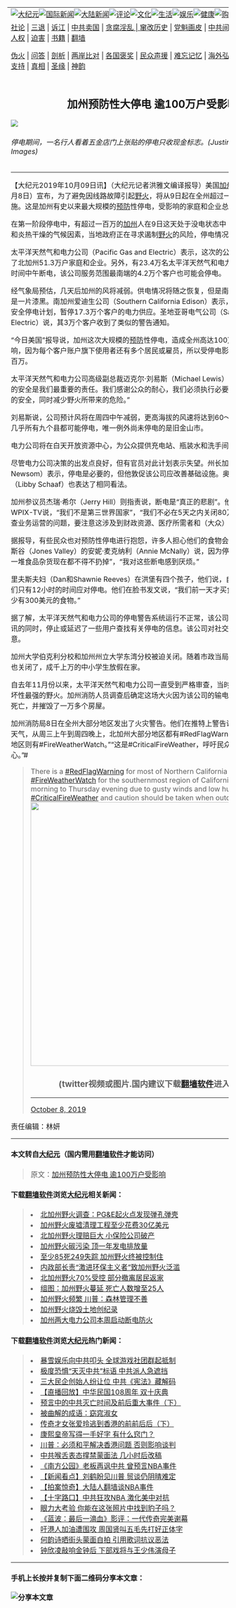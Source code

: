 <a name="1" id="1" target="_blank"></a><span id="1"></span>
<table border="0"><tr><td colspan="2" VALIGN=TOP><a href="https://github.com/woywz155/djy/blob/master/gb/nsc413.md#1"><img src="https://raw.githubusercontent.com/woywz155/www/master/t/djy/1.jpg" title="大纪元"></a><a href="https://github.com/woywz155/djy/blob/master/gb/n24hr.md#1"><img src="https://raw.githubusercontent.com/woywz155/www/master/t/djy/3.jpg" title="国际新闻"></a><a href="https://github.com/woywz155/djy/blob/master/gb/nsc413.md#1"><img src="https://raw.githubusercontent.com/woywz155/www/master/t/djy/4.jpg" title="大陆新闻"></a><a href="https://github.com/woywz155/djy/blob/master/gb/news392.md#1"><img src="https://raw.githubusercontent.com/woywz155/www/master/t/djy/5.jpg" title="评论"></a><a href="https://github.com/woywz155/djy/blob/master/gb/news2007.md#1"><img src="https://raw.githubusercontent.com/woywz155/www/master/t/djy/6.jpg" title="文化"></a><a href="https://github.com/woywz155/djy/blob/master/gb/news2008.md#1"><img src="https://raw.githubusercontent.com/woywz155/www/master/t/djy/7.jpg" title="生活"></a><a href="https://github.com/woywz155/djy/blob/master/gb/ncyule.md#1"><img src="https://raw.githubusercontent.com/woywz155/www/master/t/djy/8.jpg" title="娱乐"></a><a href="https://github.com/woywz155/djy/blob/master/gb/nsc1002.md#1"><img src="https://raw.githubusercontent.com/woywz155/www/master/t/djy/9.jpg" title="健康"><a href="https://www.youlucky.com"><img src="https://raw.githubusercontent.com/woywz155/www/master/t/djy/10.jpg" title="购物"></a><a href="https://www.supportepoch.org/donation?utm_medium=epochtimes&utm_source=referral&utm_campaign=donate_button_djyhomepage"><img src="https://raw.githubusercontent.com/woywz155/www/master/t/djy/12.jpg" title="捐款"></a></td></tr>
<tr><td colspan="2" VALIGN=TOP><a target="_blank" href="https://git.io/fjCRf">社论</a> | <a target="_blank" href="https://github.com/woywz155/djy/blob/master/gb/nf5657.md#1">三退</a> | <a target="_blank" href="https://github.com/woywz155/djy/blob/master/gb/nf6123.md#1">诉江</a> | <a target="_blank" href="https://github.com/woywz155/djy/blob/master/gb/nf1176117.md#1">中共卖国</a> | <a target="_blank" href="https://github.com/woywz155/djy/blob/master/gb/nf5773.md#1">贪腐淫乱 | <a target="_blank" href="https://github.com/woywz155/djy/blob/master/gb/nf1176115.md#1">窜改历史</a> | <a target="_blank" href="https://github.com/woywz155/djy/blob/master/gb/nf1176107.md#1">党魁画皮</a> | <a target="_blank" href="https://github.com/woywz155/djy/blob/master/gb/nf1320400.md#1">中共间谍</a> | <a target="_blank" href="https://github.com/woywz155/djy/blob/master/gb/nf1176114.md#1">破坏传统</a> | <a target="_blank" href="https://github.com/woywz155/djy/blob/master/gb/nf5287.md#1">恶贯满盈</a> | <a target="_blank" href="https://github.com/woywz155/djy/blob/master/gb/ncid278.md#1">人权</a> | <a target="_blank" href="https://github.com/woywz155/djy/blob/master/gb/nf1176111.md#1">迫害</a> | <a target="_blank" href="https://github.com/woywz155/djy/blob/master/gb/nf1235328.md#1">书籍</a> | <a target="_blank" href="https://github.com/woywz155/www/blob/master/README.md?zsrh#1">翻墙</a></p><p><a target="_blank" href="https://github.com/woywz155/djy/blob/master/gb/nf5562.md#1">伪火</a> | <a target="_blank" href="https://github.com/woywz155/djy/blob/master/gb/nf4378.md#1">问答</a> | <a target="_blank" href="https://github.com/woywz155/djy/blob/master/gb/nf5792.md#1">剖析</a> | <a target="_blank" href="https://github.com/woywz155/djy/blob/master/gb/nf5735.md#1">两岸比对</a> | <a target="_blank" href="https://github.com/woywz155/djy/blob/master/gb/nf6119.md#1">各国褒奖</a> | <a target="_blank" href="https://github.com/woywz155/djy/blob/master/gb/nf6120.md#1">民众声援</a> | <a target="_blank" href="https://github.com/woywz155/djy/blob/master/gb/nf1188594.md#1">难忘记忆</a> | <a target="_blank" href="https://github.com/woywz155/djy/blob/master/gb/nf3180.md#1">海外弘传</a> | <a target="_blank" href="https://github.com/woywz155/djy/blob/master/gb/nf5410.md#1">万人上访</a> | <a target="_blank" href="https://github.com/woywz155/ntdtv/blob/master/gb/prog1530_1.md#1">和平抗议</a> | <a target="_blank" href="https://github.com/woywz155/djy/blob/master/gb/nf4386.md#1">支持</a> | <a target="_blank" href="https://github.com/woywz155/djy/blob/master/gb/nf4389.md#1">真相</a> | <a target="_blank" href="https://github.com/woywz155/djy/blob/master/gb/nf5790.md#1">圣缘</a> | <a target="_blank" href="https://github.com/woywz155/djy/blob/master/gb/nf4786.md#1">神韵</a></td></tr>
<tr><td VALIGN=TOP width="626"><h2 align=center>加州预防性大停电 逾100万户受影响</h2>
<img src="http://i.epochtimes.com/assets/uploads/2019/10/GettyImages-671214392-600x400.jpg" />
<h6>停电期间，一名行人看着五金店门上张贴的停电只收现金标志。(Justin Sullivan/Getty Images)
</h6>
<hr>
<p>【大纪元2019年10月09日讯】（大纪元记者洪雅文编译报导）美国<a href="https://github.com/woywz155/djy/blob/master/gb/tag/%E5%8A%A0%E5%B7%9E.md">加州</a>电力公司周二（10月8日）宣布，为了避免因线路故障引起<a href="https://github.com/woywz155/djy/blob/master/gb/tag/%E9%87%8E%E7%81%AB.md">野火</a>，将从9日起在全州超过一半的县内实行停电措施。这是加州有史以来最大规模的<a href="https://github.com/woywz155/djy/blob/master/gb/tag/%E9%A2%84%E9%98%B2.md">预防</a>性停电，受影响的家庭和企业总数达到100万。</p>
<p>在第一阶段停电中，有超过一百万的<a href="https://github.com/woywz155/djy/blob/master/gb/tag/%E5%8A%A0%E5%B7%9E.md">加州</a>人在9日这天处于没电状态中；部分地区由于狂风和炎热干燥的气候因素，当地政府正在寻求遏制<a href="https://github.com/woywz155/djy/blob/master/gb/tag/%E9%87%8E%E7%81%AB.md">野火</a>的风险，停电情况或将持续一周。</p>
<p>太平洋天然气和电力公司（Pacific Gas and Electric）表示，这次的公共安全停电事件影响了北加州51.3万户家庭和企业。另外，有23.4万名太平洋天然气和电力公司的客户在当地时间中午断电，该公司服务范围最南端的4.2万个客户也可能会停电。</p>
<p>经气象局预估，几天后加州的风将减弱。供电情况将随之恢复，但是南加州部分地区仍可能是一片漆黑。南加州爱迪生公司（Southern California Edison）表示，正在考虑实施公共安全停电计划，暂停17.3万个客户的电力供应。圣地亚哥电气公司（San Diego Gas &amp; Electric）说，其3万个客户收到了类似的警告通知。</p>
<p>“今日美国”报导说，加州这次大规模的<a href="https://github.com/woywz155/djy/blob/master/gb/tag/%E9%A2%84%E9%98%B2.md">预防</a>性停电，造成全州高达100万个家庭和企业受影响，因为每个客户账户旗下使用者还有多个居民或雇员，所以受停电影响的人数可能达到数百万。</p>
<p>太平洋天然气和电力公司高级副总裁迈克尔·刘易斯（Michael Lewis）表示，“客户和社区的安全是我们最重要的责任。我们感谢公众的耐心，我们必须执行必要的工作，来确保社区的安全，同时减少野火所带来的危险。”</p>
<p>刘易斯说，公司预计风将在周四中午减弱，更高海拔的风速将达到60～70英里/小时。湾区几乎所有九个县都可能停电，唯一例外尚未停电的是旧金山市。</p>
<p>电力公司将在白天开放资源中心，为公众提供充电站、瓶装水和洗手间。</p>
<p>尽管电力公司决策的出发点良好，但有官员对此计划表示失望。州长加文·纽森（Gavin Newsom）表示，停电是必要的，但他敦促该公司应改善基础设施。奥克兰市市长薛丽比（Libby Schaaf）也表达了相同看法。</p>
<p>加州参议员杰瑞·希尔（Jerry Hill）则指责说，断电是“真正的悲剧”。他在旧金山对媒体WPIX-TV说，“我们不是第三世界国家”，“我们不必在5天之内关闭80万用户的电源，以检查业务运营的问题，要注意这涉及到财政资源、医疗所需者和（大众）家庭生活。”</p>
<p>据报导，有些民众也对预防性停电进行抱怨，许多人担心他们的食物会变质。居住在加州琼斯谷（Jones Valley）的安妮·麦克纳利（Annie McNally）说，因为停电，“家里之前买的一堆食品杂货现在都不得不扔掉”，“我对这些断电感到厌烦。”</p>
<p>里夫斯夫妇（Dan和Shawnie Reeves）在洪堡有四个孩子，他们说，自收到通知以来，他们只有12小时的时间应对停电。他们在脸书发文说，“我们前一天才买食物，两个冰箱里至少有300美元的食物。”</p>
<p>据了解，太平洋天然气和电力公司的停电警告系统运行不正常，该公司网站在不停地更新资讯的同时，停止或延迟了一些用户查找有关停电的信息。该公司对社交媒体上的问题表示歉意。</p>
<p>加州大学伯克利分校和加州州立大学东湾分校被迫关闭。随着市政当局停电几天，一些学校也关闭了，成千上万的中小学生放假在家。</p>
<p>自去年11月份以来，太平洋天然气和电力公司一直受到严格审查，当时加州遇上有史以来破坏性最强的野火。加州消防人员调查后确定这场大火因为该公司的输电线路点燃，造成85人死亡，并摧毁了一万多个房屋。</p>
<p>加州消防局8日在全州大部分地区发出了火灾警告。他们在推特上警告说，“由于狂风和干燥天气，从周三上午到周四晚上，北加州大部分地区都有#RedFlagWarning，而加州最南端地区则有#FireWeatherWatch。”“这是#CriticalFireWeather，呼吁民众在户外应格外小心。”#</p>
<blockquote class="twitter-tweet" data-width="550">
<p lang="en" dir="ltr">There is a <a href="https://twitter.com/hashtag/RedFlagWarning?src=hash&amp;ref_src=twsrc%5Etfw">#RedFlagWarning</a> for most of Northern California and <a href="https://twitter.com/hashtag/FireWeatherWatch?src=hash&amp;ref_src=twsrc%5Etfw">#FireWeatherWatch</a> for the southernmost region of California from Wednesday morning to Thursday evening due to gusty winds and low humidity. This is <a href="https://twitter.com/hashtag/CriticalFireWeather?src=hash&amp;ref_src=twsrc%5Etfw">#CriticalFireWeather</a> and caution should be taken when outdoors. <a href="https://t.co/a1oQdkDY4e"></a><img width="600" src="https://raw.githubusercontent.com/woywz155/www/master/t/ntdtv/twitter.jpg" ><h3 align=center>(twitter视频或图片.国内建议下载<a href="https://git.io/JesJV">翻墙软件</a>进入原文观看)</h3><hr><a href="a1oQdkDY4e</a></p>
<p>&mdash; CAL FIRE (@CAL_FIRE) <a href="https://twitter.com/CAL_FIRE/status/1181632059392983040?ref_src=twsrc%5Etfw">October 8, 2019</a></p></blockquote>
<p><a async src="https://platform.twitter.com/widgets.js" charset="utf-8"></a></p>
<p>责任编辑：林妍</p>
<hr>

#### 本文转自<a href="http://www.epochtimes.com">大纪元</a>（国内需用<a href="https://git.io/JesJV">翻墙软件</a>才能访问）
> 原文：<a href="http://www.epochtimes.com/gb/19/10/9/n11578903.htm">加州预防性大停电 逾100万户受影响</a>
#### 下载<a href="https://git.io/JesJV">翻墙软件</a>浏览<a href="http://www.epochtimes.com">大纪元</a>相关新闻：
> <li><a href="http://www.epochtimes.com/gb/18/12/14/n10910461.htm">北加州野火调查：PG&E起火点发现弹孔弹壳</a></li>
> <li><a href="http://www.epochtimes.com/gb/18/12/13/n10908969.htm">加州野火废墟清理工程至少花费30亿美元</a></li>
> <li><a href="http://www.epochtimes.com/gb/18/12/5/n10892185.htm">北加州野火理赔巨大 小保险公司破产</a></li>
> <li><a href="http://www.epochtimes.com/gb/18/12/1/n10885227.htm">加州野火碳污染  顶一年发电排放量</a></li>
> <li><a href="http://www.epochtimes.com/gb/18/11/26/n10874488.htm">至少85死249失踪 加州野火终被控制住</a></li>
> <li><a href="http://www.epochtimes.com/gb/18/11/22/n10867866.htm">内政部长责“激进环保主义者”致加州野火泛滥</a></li>
> <li><a href="http://www.epochtimes.com/gb/18/11/21/n10865399.htm">北加州野火70%受控  部分撤离居民返家</a></li>
> <li><a href="http://www.epochtimes.com/gb/18/11/11/n10844810.htm">组图：加州野火蔓延 死亡人数增至25人</a></li>
> <li><a href="http://www.epochtimes.com/gb/18/11/10/n10843422.htm">加州野火频繁 川普：森林管理不善</a></li>
> <li><a href="http://www.epochtimes.com/gb/18/10/9/n10770938.htm">加州野火烧毁土地创纪录</a></li>
> <li><a href="https://github.com/woywz155/djy/blob/master/gb/19/9/25/n11544665.md">加州两大电力公司本周启动断电防火</a></li>

#### 下载<a href="https://git.io/JesJV">翻墙软件</a>浏览<a href="http://www.epochtimes.com">大纪元</a>热门新闻：
> <li><a href="http://www.epochtimes.com/gb/19/10/9/n11578774.htm">暴雪娱乐向中共叩头 全球游戏社团群起抵制</a></li>
> <li><a href="http://www.epochtimes.com/gb/19/10/9/n11579361.htm">极度恐惧“天灭中共”标语 中共派人急遮挡</a></li>
> <li><a href="http://www.epochtimes.com/gb/19/10/9/n11579265.htm">三大民企创始人纷让位 中共《宪法》藏解码</a></li>
> <li><a href="http://www.epochtimes.com/gb/19/10/9/n11579460.htm">【直播回放】中华民国108周年 双十庆典</a></li>
> <li><a href="http://www.epochtimes.com/gb/19/9/29/n11554590.htm">预言中的中共灭亡时间及前后重大事件（下）</a></li>
> <li><a href="http://www.epochtimes.com/gb/19/10/4/n11568273.htm">被曲解的成语：窈窕淑女</a></li>
> <li><a href="http://www.epochtimes.com/gb/19/10/2/n11563658.htm">传奇才女张爱玲逃到香港的前前后后（下）</a></li>
> <li><a href="http://www.epochtimes.com/gb/19/9/23/n11539994.htm">康熙皇帝写得一手好字 有什么窍门？</a></li>
> <li><a href="http://www.epochtimes.com/gb/19/10/7/n11574818.htm">川普：必须和平解决香港问题 否则影响谈判</a></li>
> <li><a href="http://www.epochtimes.com/gb/19/10/8/n11575068.htm">中共喉舌表态撑禁蒙面法 几小时后改稿</a></li>
> <li><a href="http://www.epochtimes.com/gb/19/10/8/n11575756.htm">《南方公园》老板再讽中共 曾预言NBA事件</a></li>
> <li><a href="http://www.epochtimes.com/gb/19/10/10/n11580854.htm">【新闻看点】刘鹤盼见川普 贸谈仍阴晴难定</a></li>
> <li><a href="http://www.epochtimes.com/gb/19/10/10/n11579606.htm">【拍案惊奇】大陆人翻墙谈NBA事件</a></li>
> <li><a href="http://www.epochtimes.com/gb/19/10/9/n11577274.htm">【十字路口】中共狂攻NBA 激化美中对抗</a></li>
> <li><a href="http://www.epochtimes.com/gb/19/10/9/n11577534.htm">眼力大考验 你能在这张照片中找到豹子吗？</a></li>
> <li><a href="http://www.epochtimes.com/gb/19/10/8/n11576651.htm">《蓝波：最后一滴血》影评：一代传奇完美谢幕</a></li>
> <li><a href="http://www.epochtimes.com/gb/19/10/7/n11574274.htm">吁港人加油遭围攻 周国贤叫五毛先打好正体字</a></li>
> <li><a href="http://www.epochtimes.com/gb/19/10/7/n11574643.htm">何韵诗晒街头蒙面自拍 引用歌词抗议恶法</a></li>
> <li><a href="http://www.epochtimes.com/gb/19/10/9/n11578053.htm">钟欣凌敲响金钟后 下部戏将与王少伟演母子</a></li>
<hr>

#### 手机上长按并复制下面二维码分享本文章：<br><br><img src="http://www.hehaibao.com/qr/index.php?m=1&e=L&p=10&t=&d=https://github.com/woywz155/djy/blob/master/gb/19/10/9/n11578903.md%231" title="分享本文章"></td><td VALIGN=TOP><a href="https://github.com/woywz155/djy/blob/master/gb/16/1/21/n4622075.md?dfh#1" target="_blank"><img src="https://raw.githubusercontent.com/woywz155/djy/master/gb/300/wei-f1.jpg" title="中共的伪火骗局"  alt="中共的伪火骗局"></a><br><a href="https://github.com/woywz155/yh/blob/master/README.md?dfh#1" target="_blank"><img src="https://raw.githubusercontent.com/woywz155/djy/master/gb/300/yong-h.jpg" title="永恒的见证"  alt="永恒的见证"></a><br><a href="https://github.com/woywz155/djy/blob/master/gb/13/9/29/n3974789.md?dfh#1" target="_blank"><img src="https://raw.githubusercontent.com/woywz155/djy/master/gb/300/shang-lnz.jpg" title="善良女子被中共投男牢"  alt="善良女子被中共投男牢"></a><br><a href="https://github.com/woywz155/djy/blob/master/gb/16/3/16/n4663449.md?dfh#1" target="_blank"><img src="https://raw.githubusercontent.com/woywz155/djy/master/gb/300/huo-z3.jpg" title="警卫目击活摘器官"  alt="警卫目击活摘器官"></a><br><a href="https://github.com/woywz155/djy/blob/master/gb/16/8/7/n8177641.md?dfh#1" target="_blank"><img src="https://raw.githubusercontent.com/woywz155/djy/master/gb/300/huo-z4.jpg" title="证人描述活摘恐怖"  alt="证人描述活摘恐怖"></a><br><a href="https://github.com/woywz155/djy/blob/master/gb/10/4/19/n2881569.md?dfh#1" target="_blank"><img src="https://raw.githubusercontent.com/woywz155/djy/master/gb/300/huo-z1.jpg" title="揭开活摘器官黑幕"  alt="揭开活摘器官黑幕"></a><br><a href="https://github.com/woywz155/djy/blob/master/gb/10/11/7/n3077476.md?dfh#1" target="_blank"><img src="https://raw.githubusercontent.com/woywz155/djy/master/gb/300/ma-ks.jpg" title="马克思的成魔之路"  alt="马克思的成魔之路"></a><br><a href="https://github.com/woywz155/djy/blob/master/gb/14/6/9/n4173977.md?dfh#1" target="_blank"><img src="https://raw.githubusercontent.com/woywz155/djy/master/gb/300/chang-zs.jpg" title="藏字石 蕴天机"  alt="藏字石 蕴天机"></a><br><a href="https://github.com/woywz155/djy/blob/master/gb/18/5/10/n10381511.md?dfh#1" target="_blank"><img src="https://raw.githubusercontent.com/woywz155/djy/master/gb/300/st1.jpg" title="关注3亿人三退"  alt="关注3亿人三退"></a><br><a href="https://github.com/woywz155/djy/blob/master/gb/18/3/21/n10237682.md?dfh#1" target="_blank"><img src="https://raw.githubusercontent.com/woywz155/djy/master/gb/300/jie-t.jpg" title="解体中共复兴中华"  alt="解体中共复兴中华"></a><br><a href="https://github.com/woywz155/djy/blob/master/gb/9/2/9/n2422991.md?dfh#1" target="_blank"><img src="https://raw.githubusercontent.com/woywz155/djy/master/gb/300/gao-zs.jpg" title="中共迫害良心律师"  alt="中共迫害良心律师"></a><br><a href="https://github.com/woywz155/djy/blob/master/gb/18/12/9/n10900044.md?dfh#1" target="_blank"><img src="https://raw.githubusercontent.com/woywz155/djy/master/gb/300/sj1.jpg" title="303万人举报江泽民"  alt="303万人举报江泽民"></a><br><a href="https://github.com/woywz155/djy/blob/master/gb/18/8/28/n10672014.md?dfh#1" target="_blank"><img src="https://raw.githubusercontent.com/woywz155/djy/master/gb/300/sj2.jpg" title="这些官员为何起诉江泽民"  alt="这些官员为何起诉江泽民"></a><br><a href="https://github.com/woywz155/djy/blob/master/gb/8/12/18/n2367165.md?dfh#1" target="_blank"><img src="https://raw.githubusercontent.com/woywz155/djy/master/gb/300/liangan.jpg" title="海峡两岸的强烈对比"  alt="海峡两岸的强烈对比"></a><br><a href="https://github.com/woywz155/djy/blob/master/gb/15/5/5/n4427238.md?dfh#1" target="_blank"><img src="https://raw.githubusercontent.com/woywz155/djy/master/gb/300/jia-ndzl.jpg" title="加拿大总理的贺信"  alt="加拿大总理的贺信"></a><br><a href="https://github.com/woywz155/djy/blob/master/gb/11/6/17/n3289382.md?dfh#1" target="_blank"><img src="https://raw.githubusercontent.com/woywz155/djy/master/gb/300/xiao-wd.jpg" title="探寻真相兼听则明"  alt="探寻真相兼听则明"></a><br><a href="https://github.com/woywz155/djy/blob/master/gb/18/10/27/n10812623.md?dfh#1" target="_blank"><img src="https://raw.githubusercontent.com/woywz155/djy/master/gb/300/yindu.jpg" title="印度媒体报道东方"  alt="印度媒体报道东方"></a><br><a href="https://github.com/woywz155/djy/blob/master/gb/18/6/9/n10469652.md?dfh#1" target="_blank"><img src="https://raw.githubusercontent.com/woywz155/djy/master/gb/300/xie-j.jpg" title="不一样的海外校园"  alt="不一样的海外校园"></a><br><a href="https://github.com/woywz155/djy/blob/master/gb/7/4/5/n1669415.md?dfh#1" target="_blank"><img src="https://raw.githubusercontent.com/woywz155/djy/master/gb/300/li-up.jpg" title="从大师到徒弟的传奇"  alt="从大师到徒弟的传奇"></a><br><a href="https://github.com/woywz155/djy/blob/master/gb/17/5/26/n9191512.md?dfh#1" target="_blank"><img src="https://raw.githubusercontent.com/woywz155/djy/master/gb/300/zfl2.jpg" title="亿万人与东方一本奇书"  alt="亿万人与东方一本奇书"></a><br><a href="https://github.com/woywz155/djy/blob/master/gb/13/11/27/n4020290.md?dfh#1" target="_blank"><img src="https://raw.githubusercontent.com/woywz155/djy/master/gb/300/zhen-h.jpg" title="大陆见不到的震撼场面"  alt="大陆见不到的震撼场面"></a><br><a href="https://github.com/woywz155/djy/blob/master/gb/15/7/17/n4482910.md?dfh#1" target="_blank"><img src="https://raw.githubusercontent.com/woywz155/djy/master/gb/300/dalu-sk.jpg" title="人心向善 大陆当初盛况"  alt="人心向善 大陆当初盛况"></a><br><a href="https://github.com/woywz155/djy/blob/master/gb/9/10/15/n2689419.md?dfh#1" target="_blank"><img src="https://raw.githubusercontent.com/woywz155/djy/master/gb/300/zfl1.jpg" title="追寻真理 这书讲什么"  alt="追寻真理 这书讲什么"></a><br><a href="https://github.com/woywz155/www/blob/master/README.md?dfh#1" target="_blank"><img src="https://raw.githubusercontent.com/woywz155/djy/master/gb/300/fq1.jpg" title="下载免费翻墙软件"  alt="下载免费翻墙软件"></a><br></td></tr></table>
